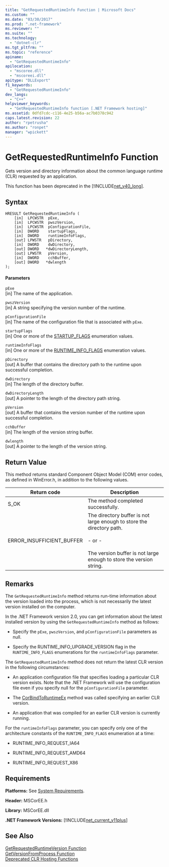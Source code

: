 ```yaml
---
title: "GetRequestedRuntimeInfo Function | Microsoft Docs"
ms.custom: ""
ms.date: "03/30/2017"
ms.prod: ".net-framework"
ms.reviewer: ""
ms.suite: ""
ms.technology: 
  - "dotnet-clr"
ms.tgt_pltfrm: ""
ms.topic: "reference"
apiname: 
  - "GetRequestedRuntimeInfo"
apilocation: 
  - "mscoree.dll"
  - "mscoreei.dll"
apitype: "DLLExport"
f1_keywords: 
  - "GetRequestedRuntimeInfo"
dev_langs: 
  - "C++"
helpviewer_keywords: 
  - "GetRequestedRuntimeInfo function [.NET Framework hosting]"
ms.assetid: 0dfd7cdc-c116-4e25-b56a-ac7b0378c942
caps.latest.revision: 22
author: "rpetrusha"
ms.author: "ronpet"
manager: "wpickett"
---
```

# GetRequestedRuntimeInfo Function
Gets version and directory information about the common language runtime (CLR) requested by an application.  
  
 This function has been deprecated in the [!INCLUDE[net_v40_long](../../../../includes/net-v40-long-md.md)].  
  
## Syntax  
  
```  
HRESULT GetRequestedRuntimeInfo (  
    [in]  LPCWSTR  pExe,   
    [in]  LPCWSTR  pwszVersion,   
    [in]  LPCWSTR  pConfigurationFile,   
    [in]  DWORD    startupFlags,   
    [in]  DWORD    runtimeInfoFlags,   
    [out] LPWSTR   pDirectory,   
    [in]  DWORD    dwDirectory,   
    [out] DWORD   *dwDirectoryLength,   
    [out] LPWSTR   pVersion,   
    [in]  DWORD    cchBuffer,   
    [out] DWORD   *dwlength  
);  
```  
  
#### Parameters  
 `pExe`  
 [in] The name of the application.  
  
 `pwszVersion`  
 [in] A string specifying the version number of the runtime.  
  
 `pConfigurationFile`  
 [in] The name of the configuration file that is associated with `pExe`.  
  
 `startupFlags`  
 [in] One or more of the [STARTUP_FLAGS](../../../../docs/framework/unmanaged-api/hosting/startup-flags-enumeration.md) enumeration values.  
  
 `runtimeInfoFlags`  
 [in] One or more of the [RUNTIME_INFO_FLAGS](../../../../docs/framework/unmanaged-api/hosting/runtime-info-flags-enumeration.md) enumeration values.  
  
 `pDirectory`  
 [out] A buffer that contains the directory path to the runtime upon successful completion.  
  
 `dwDirectory`  
 [in] The length of the directory buffer.  
  
 `dwDirectoryLength`  
 [out] A pointer to the length of the directory path string.  
  
 `pVersion`  
 [out] A buffer that contains the version number of the runtime upon successful completion.  
  
 `cchBuffer`  
 [in] The length of the version string buffer.  
  
 `dwlength`  
 [out] A pointer to the length of the version string.  
  
## Return Value  
 This method returns standard Component Object Model (COM) error codes, as defined in WinError.h, in addition to the following values.  
  
|Return code|Description|  
|-----------------|-----------------|  
|S_OK|The method completed successfully.|  
|ERROR_INSUFFICIENT_BUFFER|The directory buffer is not large enough to store the directory path.<br /><br /> - or -<br /><br /> The version buffer is not large enough to store the version string.|  
  
## Remarks  
 The `GetRequestedRuntimeInfo` method returns run-time information about the version loaded into the process, which is not necessarily the latest version installed on the computer.  
  
 In the .NET Framework version 2.0, you can get information about the latest installed version by using the `GetRequestedRuntimeInfo` method as follows:  
  
-   Specify the `pExe`, `pwszVersion`, and `pConfigurationFile` parameters as null.  
  
-   Specify the RUNTIME_INFO_UPGRADE_VERSION flag in the `RUNTIME_INFO_FLAGS` enumerations for the `runtimeInfoFlags` parameter.  
  
 The `GetRequestedRuntimeInfo` method does not return the latest CLR version in the following circumstances:  
  
-   An application configuration file that specifies loading a particular CLR version exists. Note that the .NET Framework will use the configuration file even if you specify null for the `pConfigurationFile` parameter.  
  
-   The [CorBindToRuntimeEx](../../../../docs/framework/unmanaged-api/hosting/corbindtoruntimeex-function.md) method was called specifying an earlier CLR version.  
  
-   An application that was compiled for an earlier CLR version is currently running.  
  
 For the `runtimeInfoFlags` parameter, you can specify only one of the architecture constants of the `RUNTIME_INFO_FLAGS` enumeration at a time:  
  
-   RUNTIME_INFO_REQUEST_IA64  
  
-   RUNTIME_INFO_REQUEST_AMD64  
  
-   RUNTIME_INFO_REQUEST_X86  
  
## Requirements  
 **Platforms:** See [System Requirements](../../../../docs/framework/get-started/system-requirements.md).  
  
 **Header:** MSCorEE.h  
  
 **Library:** MSCorEE.dll  
  
 **.NET Framework Versions:** [!INCLUDE[net_current_v11plus](../../../../includes/net-current-v11plus-md.md)]  
  
## See Also  
 [GetRequestedRuntimeVersion Function](../../../../docs/framework/unmanaged-api/hosting/getrequestedruntimeversion-function.md)   
 [GetVersionFromProcess Function](../../../../docs/framework/unmanaged-api/hosting/getversionfromprocess-function.md)   
 [Deprecated CLR Hosting Functions](../../../../docs/framework/unmanaged-api/hosting/deprecated-clr-hosting-functions.md)